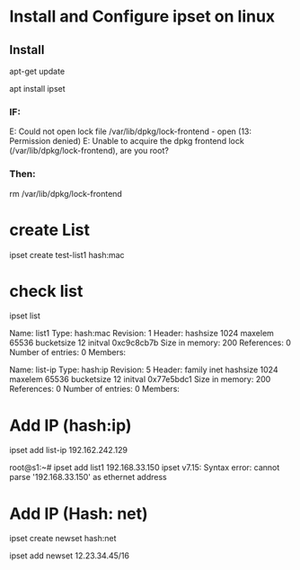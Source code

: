 # Install and Configure ipset on linux

## Install
apt-get update

apt install ipset

### IF:
E: Could not open lock file /var/lib/dpkg/lock-frontend - open (13: Permission denied)
E: Unable to acquire the dpkg frontend lock (/var/lib/dpkg/lock-frontend), are you root?
### Then:
rm /var/lib/dpkg/lock-frontend


# create List
ipset create test-list1  hash:mac
 # check list
ipset list

Name: list1
Type: hash:mac
Revision: 1
Header: hashsize 1024 maxelem 65536 bucketsize 12 initval 0xc9c8cb7b
Size in memory: 200
References: 0
Number of entries: 0
Members:

Name: list-ip
Type: hash:ip
Revision: 5
Header: family inet hashsize 1024 maxelem 65536 bucketsize 12 initval 0x77e5bdc1
Size in memory: 200
References: 0
Number of entries: 0
Members:

# Add IP (hash:ip)
ipset add list-ip 192.162.242.129

root@s1:~# ipset add list1 192.168.33.150
ipset v7.15: Syntax error: cannot parse '192.168.33.150' as ethernet address

# Add IP (Hash: net)
ipset create newset hash:net

ipset add newset 12.23.34.45/16
